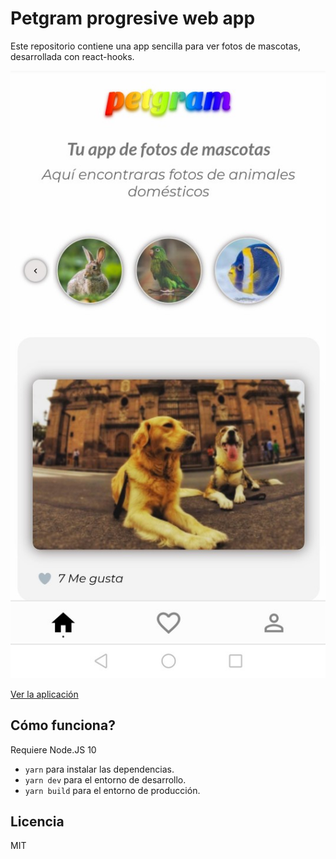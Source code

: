 # Petgram progresive web app

Este repositorio contiene una app sencilla para ver fotos de mascotas, desarrollada con react-hooks.

![Captura de la App](./readme-static/captura.jpg)

[Ver la aplicación](https://react-advanced-rcrdmedina.ricrdomedina.now.sh/)

## Cómo funciona?

Requiere Node.JS 10

* `yarn` para instalar las dependencias.
* `yarn dev` para el entorno de desarrollo.
* `yarn build` para el entorno de producción.

## Licencia 

MIT
